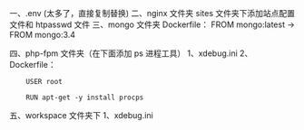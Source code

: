 一、.env (太多了，直接复制替换)
二、nginx 文件夹
    sites 文件夹下添加站点配置文件和 htpasswd 文件
三、mongo 文件夹
    Dockerfile： FROM mongo:latest -> FROM mongo:3.4
    
四、php-fpm 文件夹（在下面添加 ps 进程工具）
    1、xdebug.ini
    2、Dockerfile：
    
        USER root
               
        RUN apt-get -y install procps
        
五、workspace 文件夹下
    1、xdebug.ini
